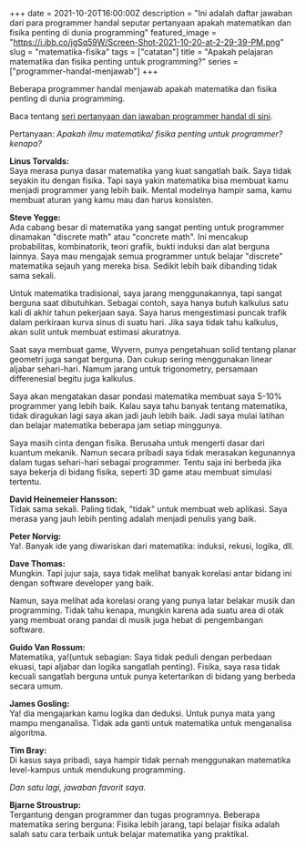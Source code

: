 +++
date = 2021-10-20T16:00:00Z
description = "Ini adalah daftar jawaban dari para programmer handal seputar pertanyaan apakah matematikan dan fisika penting di dunia programming"
featured_image = "https://i.ibb.co/jgSq59W/Screen-Shot-2021-10-20-at-2-29-39-PM.png"
slug = "matematika-fisika"
tags = ["catatan"]
title = "Apakah pelajaran matematika dan fisika penting untuk programming?"
series = ["programmer-handal-menjawab"]
+++

Beberapa programmer handal menjawab apakah matematika dan fisika penting di dunia programming.

Baca tentang [seri pertanyaan dan jawaban programmer handal di sini](https://jurnal.dev/jawaban-programmer/).

Pertanyaan: *Apakah ilmu matematika/ fisika penting untuk programmer? kenapa?*

**Linus Torvalds:**  
Saya merasa punya dasar matematika yang kuat sangatlah baik. Saya tidak seyakin itu dengan fisika. Tapi saya yakin matematika bisa membuat kamu menjadi programmer yang lebih baik. Mental modelnya hampir sama, kamu membuat aturan yang kamu mau dan harus konsisten.

**Steve Yegge:**  
Ada cabang besar di matematika yang sangat penting untuk programmer dinamakan "discrete math" atau "concrete math". Ini mencakup probabilitas, kombinatorik, teori grafik, bukti induksi dan alat berguna lainnya. Saya mau mengajak semua programmer untuk belajar "discrete" matematika sejauh yang mereka bisa. Sedikit lebih baik dibanding tidak sama sekali.

Untuk matematika tradisional, saya jarang menggunakannya, tapi sangat berguna saat dibutuhkan. Sebagai contoh, saya hanya butuh kalkulus satu kali di akhir tahun pekerjaan saya. Saya harus mengestimasi puncak trafik dalam perkiraan kurva sinus di suatu hari.  Jika saya tidak tahu kalkulus, akan sulit untuk membuat estimasi akuratnya.

Saat saya membuat game, Wyvern, punya pengetahuan solid tentang planar geometri juga sangat berguna.  Dan cukup sering menggunakan linear aljabar sehari-hari. Namum jarang untuk trigonometry, persamaan differenesial begitu juga kalkulus.

Saya akan mengatakan dasar pondasi matematika membuat saya 5-10% programmer yang lebih baik. Kalau saya tahu banyak tentang matematika, tidak diragukan lagi saya akan jadi jauh lebih baik. Jadi saya mulai latihan dan belajar matematika beberapa jam setiap minggunya.

Saya masih cinta dengan fisika. Berusaha untuk mengerti dasar dari kuantum mekanik. Namun secara pribadi saya tidak merasakan kegunannya dalam tugas sehari-hari sebagai programmer. Tentu saja ini berbeda jika saya bekerja di bidang fisika, seperti 3D game atau membuat simulasi tertentu.

**David Heinemeier Hansson:**  
Tidak sama sekali. Paling tidak, "tidak" untuk membuat web aplikasi. Saya merasa yang jauh lebih penting adalah menjadi penulis yang baik.

**Peter Norvig:**  
Ya!. Banyak ide yang diwariskan dari matematika: induksi, rekusi, logika, dll.

**Dave Thomas:**  
Mungkin. Tapi jujur saja, saya tidak melihat banyak korelasi antar bidang ini dengan software developer yang baik.

Namun, saya melihat ada korelasi orang yang punya latar belakar musik dan programming. Tidak tahu kenapa, mungkin karena ada suatu area di otak yang membuat orang pandai di musik juga hebat di pengembangan software.

**Guido Van Rossum:**  
Matematika, ya!(untuk sebagian: Saya tidak peduli dengan perbedaan ekuasi, tapi aljabar dan logika sangatlah penting). Fisika, saya rasa tidak kecuali sangatlah berguna untuk punya ketertarikan di bidang yang berbeda secara umum.

**James Gosling:**  
Ya! dia mengajarkan kamu logika dan deduksi. Untuk punya mata yang mampu menganalisa. Tidak ada ganti untuk matematika untuk menganalisa algoritma.

**Tim Bray:**  
Di kasus saya pribadi, saya hampir tidak pernah menggunakan matematika level-kampus untuk mendukung programming.

*Dan satu lagi, jawaban favorit saya.*

**Bjarne Stroustrup:**  
Tergantung dengan programmer dan tugas programnya. Beberapa matematika sering berguna: Fisika lebih jarang, tapi belajar fisika adalah salah satu cara terbaik untuk belajar matematika yang praktikal.


